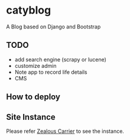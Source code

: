 catyblog
========

A Blog based on Django and Bootstrap


TODO
-------------
* add search engine (scrapy or lucene)
* customize admin
* Note app to record life details
* CMS

How to deploy
--------------


Site Instance
-------------
Please refer [Zealous Carrier](http://www.liangfeizc.com) to see the instance.


